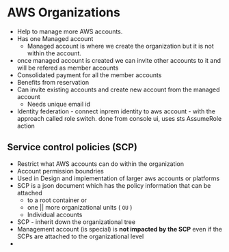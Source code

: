 # AWS Organizations

* Help to manage more AWS accounts.
* Has one Managed account
    * Managed account is where we create the organization but it is not within the account.
* once managed account is created we can invite other accounts to it and will be refered as member accounts
* Consolidated payment for all the member accounts
* Benefits from reservation
* Can invite existing accounts and create new account from the managed account
    - Needs unique email id
* Identity federation - connect inprem identity to aws account - with the approach called role switch. done from console ui, uses sts AssumeRole action

## Service control policies (SCP)
* Restrict what AWS accounts can do within the organization
* Account permission boundries
* Used in Design and implementation of larger aws accounts or platforms
* SCP is a json document which has the policy information that can be attached 
    * to a root container or 
    * one || more organizational units ( `OU` )
    * Individual accounts
* SCP - inherit down the organizational tree
* Management account (is special) is **not impacted by the SCP** even if the SCPs are attached to the organizational level
* 

